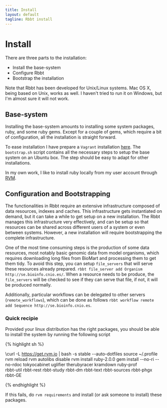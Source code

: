 ```yaml
---
title: Install
layout: default
tagline: Rbbt install
---
```


# Install

There are three parts to the installation:

* Install the base-system
* Configure Rbbt
* Bootstrap the installation

Note that Rbbt has been developed for Unix/Linux systems. Mac OS X, being based
on Unix, works as well. I haven't tried to run it on Windows, but I'm almost
sure it will not work.

## Base-system

Installing the base-system amounts to installing some system packages, ruby,
and some ruby gems. Except for a couple of gems, which require a bit of
configuration, all the installation is straight forward.  

To ease installation I have prepare a `Vagrant` installation
[here](https://github.com/mikisvaz/rbbt-vagrant). The `bootstrap.sh` script
contains all the necessary steps to setup the base system on an Ubuntu box. 
The step should be easy to adapt for other installations.

In my own work, I like to install ruby locally from my user account through
[RVM](https://rvm.io/).

## Configuration and Bootstrapping

The functionalities in Rbbt require an extensive infrastructure composed of
data resources, indexes and caches. This infrastructure gets instantiated on
demand, but it can take a while to get setup on a new installation. The Rbbt
manages this infrastructure very effectively, and can be setup so that
resources can be shared across different users of a system or even between
systems. However, a new installation will require bootstrapping the complete
infrastructure.

One of the most time consuming steps is the production of some data resources,
most notably basic genomic data from model organisms, which requires
downloading long files from BioMart and processing them to get them tidy. To
avoid this step, you can setup `file_servers` that will serve these resources
already prepared. `rbbt file_server add Organism http://se.bioinfo.cnio.es/`.
When a resource needs to be produce, the `file_servers` will be checked to see
if they can serve that file, if not, it will be produced normally.

Additionally, particular workflows can be delegated to other servers
(`remote_workflows`), which can be done as follows `rbbt workflow remote add
Sequence http://se.bioinfo.cnio.es`.

### Quick recipie

Provided your linux distribution has the right packages, you should be able to
install the system by running the following script

{% highlight sh %}

\curl -L https://get.rvm.io | bash -s stable --auto-dotfiles
source ~/.profile
rvm reload
rvm autolibs disable
rvm install ruby-2.0.0
gem install --no-ri --no-rdoc tokyocabinet uglifier therubyracer kramdown ruby-prof \
  rbbt-util rbbt-rest rbbt-study rbbt-dm rbbt-text rbbt-sources rbbt-phgx rbbt-GE 

{% endhighlight %}

If this fails, do `rvm requirements` and install (or ask someone to install)
these packages.
